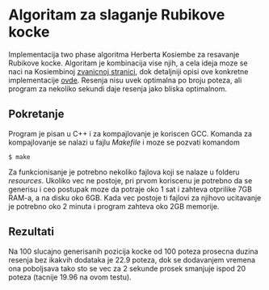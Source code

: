 # Algoritam za slaganje Rubikove kocke
Implementacija two phase algoritma Herberta Kosiembe za resavanje Rubikove kocke.
Algoritam je kombinacija vise njih, a cela ideja moze se naci na Kosiembinoj [zvanicnoj stranici], dok detaljniji opisi ove konkretne implementacije [ovde].
Resenja nisu uvek optimalna po broju poteza, ali program za nekoliko sekundi daje resenja jako bliska optimalnom.

## Pokretanje
Program je pisan u C++ i za kompajlovanje je koriscen GCC. Komanda za kompajlovanje se nalazi u fajlu *Makefile* i moze se pozvati komandom
```shell
$ make
```
Za funkcionisanje je potrebno nekoliko fajlova koji se nalaze u folderu *resources*.
Ukoliko vec ne postoje, pri prvom koriscenu je potrebno da se generisu i ceo postupak moze da potraje oko 1 sat i zahteva otprilike 7GB RAM-a, a na disku oko 6GB.
Kada vec postoje ti fajlovi za njihovo ucitavanje je potrebno oko 2 minuta i program zahteva oko 2GB memorije.

## Rezultati
Na 100 slucajno generisanih pozicija kocke od 100 poteza prosecna duzina resenja bez ikakvih dodataka je 22.9 poteza, dok se dodavanjem vremena ona poboljsava tako sto se vec za 2 sekunde prosek smanjuje ispod 20 poteza (tacnije 19.96 na ovom testu).

[zvanicnoj stranici]: http://kociemba.org/cube.htm
[ovde]: https://www.mg.edu.rs/uploads/files/dokumenta/najbolji-maturski/stefan-milenkovic.pdf
